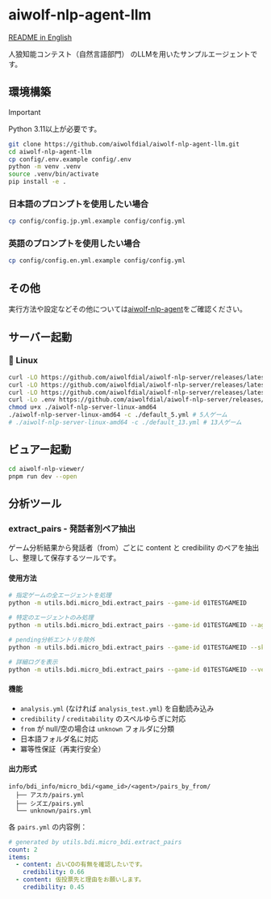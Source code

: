 # aiwolf-nlp-agent-llm

[README in English](/README.en.md)

人狼知能コンテスト（自然言語部門） のLLMを用いたサンプルエージェントです。

## 環境構築

> [!IMPORTANT]
> Python 3.11以上が必要です。

```bash
git clone https://github.com/aiwolfdial/aiwolf-nlp-agent-llm.git
cd aiwolf-nlp-agent-llm
cp config/.env.example config/.env
python -m venv .venv
source .venv/bin/activate
pip install -e .
```

### 日本語のプロンプトを使用したい場合
```bash
cp config/config.jp.yml.example config/config.yml
```

### 英語のプロンプトを使用したい場合
```bash
cp config/config.en.yml.example config/config.yml
```

## その他

実行方法や設定などその他については[aiwolf-nlp-agent](https://github.com/aiwolfdial/aiwolf-nlp-agent)をご確認ください。

## サーバー起動
### 🐧 Linux

```bash
curl -LO https://github.com/aiwolfdial/aiwolf-nlp-server/releases/latest/download/aiwolf-nlp-server-linux-amd64
curl -LO https://github.com/aiwolfdial/aiwolf-nlp-server/releases/latest/download/default_5.yml
curl -LO https://github.com/aiwolfdial/aiwolf-nlp-server/releases/latest/download/default_13.yml
curl -Lo .env https://github.com/aiwolfdial/aiwolf-nlp-server/releases/latest/download/example.env
chmod u+x ./aiwolf-nlp-server-linux-amd64
./aiwolf-nlp-server-linux-amd64 -c ./default_5.yml # 5人ゲーム
# ./aiwolf-nlp-server-linux-amd64 -c ./default_13.yml # 13人ゲーム
```

## ビュアー起動

```bash
cd aiwolf-nlp-viewer/
pnpm run dev --open
```

## 分析ツール

### extract_pairs - 発話者別ペア抽出

ゲーム分析結果から発話者（from）ごとに content と credibility のペアを抽出し、整理して保存するツールです。

#### 使用方法

```bash
# 指定ゲームの全エージェントを処理
python -m utils.bdi.micro_bdi.extract_pairs --game-id 01TESTGAMEID

# 特定のエージェントのみ処理
python -m utils.bdi.micro_bdi.extract_pairs --game-id 01TESTGAMEID --agent メイ --agent サクラ

# pending分析エントリを除外
python -m utils.bdi.micro_bdi.extract_pairs --game-id 01TESTGAMEID --skip-pending

# 詳細ログを表示
python -m utils.bdi.micro_bdi.extract_pairs --game-id 01TESTGAMEID --verbose
```

#### 機能

- `analysis.yml` (なければ `analysis_test.yml`) を自動読み込み
- `credibility` / `creditability` のスペルゆらぎに対応
- `from` が null/空の場合は `unknown` フォルダに分類
- 日本語フォルダ名に対応
- 冪等性保証（再実行安全）

#### 出力形式

```
info/bdi_info/micro_bdi/<game_id>/<agent>/pairs_by_from/
  ├── アスカ/pairs.yml
  ├── シズエ/pairs.yml
  └── unknown/pairs.yml
```

各 `pairs.yml` の内容例：
```yaml
# generated by utils.bdi.micro_bdi.extract_pairs
count: 2
items:
  - content: 占いCOの有無を確認したいです。
    credibility: 0.66
  - content: 仮投票先と理由をお願いします。
    credibility: 0.45
```